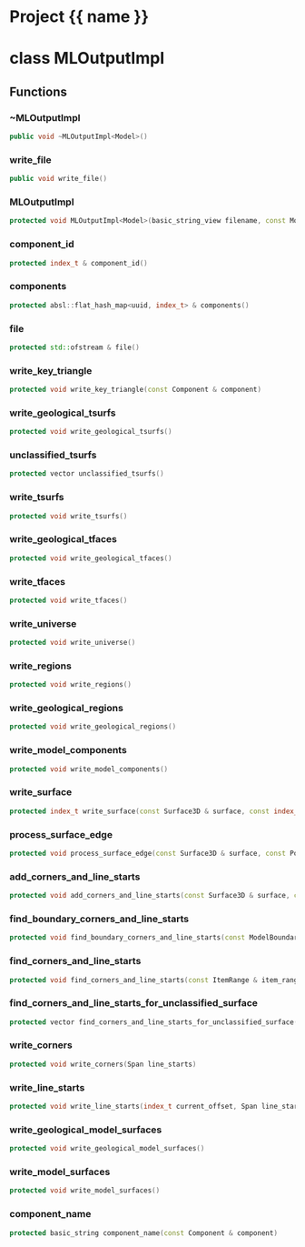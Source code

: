 <script setup>
import {useRoute} from 'vitepress'
const {path} = useRoute()
const tokens = path.split('/')
const words = tokens[2].split('-');
for (let i = 0; i < words.length; i++) {
    words[i] = words[i].charAt(0).toUpperCase() + words[i].slice(1);
    words[i] = words[i].replace('geode', 'Geode')
}
const name = words.join('-');
</script>
# Project {{ name }}

# class MLOutputImpl


## Functions

### ~MLOutputImpl

```cpp
public void ~MLOutputImpl<Model>()
```


### write_file

```cpp
public void write_file()
```


### MLOutputImpl

```cpp
protected void MLOutputImpl<Model>(basic_string_view filename, const Model & model)
```


### component_id

```cpp
protected index_t & component_id()
```


### components

```cpp
protected absl::flat_hash_map<uuid, index_t> & components()
```


### file

```cpp
protected std::ofstream & file()
```


### write_key_triangle

```cpp
protected void write_key_triangle(const Component & component)
```


### write_geological_tsurfs

```cpp
protected void write_geological_tsurfs()
```

### unclassified_tsurfs

```cpp
protected vector unclassified_tsurfs()
```

### write_tsurfs

```cpp
protected void write_tsurfs()
```


### write_geological_tfaces

```cpp
protected void write_geological_tfaces()
```

### write_tfaces

```cpp
protected void write_tfaces()
```


### write_universe

```cpp
protected void write_universe()
```


### write_regions

```cpp
protected void write_regions()
```


### write_geological_regions

```cpp
protected void write_geological_regions()
```

### write_model_components

```cpp
protected void write_model_components()
```


### write_surface

```cpp
protected index_t write_surface(const Surface3D & surface, const index_t current_offset)
```


### process_surface_edge

```cpp
protected void process_surface_edge(const Surface3D & surface, const PolygonEdge & edge, const index_t current_offset, std::vector<std::array<index_t, 2> > & line_starts)
```


### add_corners_and_line_starts

```cpp
protected void add_corners_and_line_starts(const Surface3D & surface, const index_t current_offset, std::vector<std::array<index_t, 2> > & line_starts)
```


### find_boundary_corners_and_line_starts

```cpp
protected void find_boundary_corners_and_line_starts(const ModelBoundary3D & surface_collection, std::vector<std::array<index_t, 2> > & line_starts)
```


### find_corners_and_line_starts

```cpp
protected void find_corners_and_line_starts(const ItemRange & item_range, std::vector<std::array<index_t, 2> > & line_starts)
```


### find_corners_and_line_starts_for_unclassified_surface

```cpp
protected vector find_corners_and_line_starts_for_unclassified_surface(const uuid & surface_id)
```


### write_corners

```cpp
protected void write_corners(Span line_starts)
```


### write_line_starts

```cpp
protected void write_line_starts(index_t current_offset, Span line_starts)
```


### write_geological_model_surfaces

```cpp
protected void write_geological_model_surfaces()
```

### write_model_surfaces

```cpp
protected void write_model_surfaces()
```


### component_name

```cpp
protected basic_string component_name(const Component & component)
```




